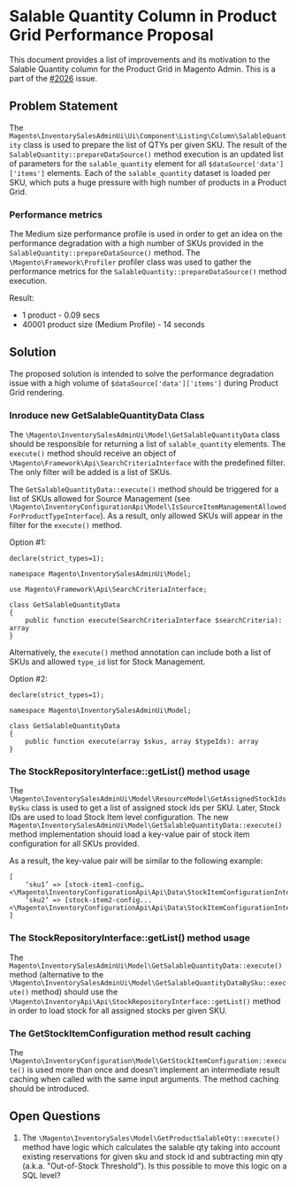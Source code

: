 # Salable Quantity Column in Product Grid Performance Proposal
This document provides a list of improvements and its motivation to the Salable Quantity column for the Product Grid in Magento Admin. This is a part of the [#2026](https://github.com/magento-engcom/msi/issues/2026) issue.

## Problem Statement
The `Magento\InventorySalesAdminUi\Ui\Component\Listing\Column\SalableQuantity` class is used to prepare the list of QTYs per given SKU. The result of the `SalableQuantity::prepareDataSource()` method execution is an updated list of parameters for the `salable_quantity` element for all `$dataSource['data']['items']` elements. Each of the `salable_quantity` dataset is loaded per SKU, which puts a huge pressure with high number of products in a Product Grid.

### Performance metrics
The Medium size performance profile is used in order to get an idea on the performance degradation with a high number of SKUs provided in the `SalableQuantity::prepareDataSource()` method. The `\Magento\Framework\Profiler` profiler class was used to gather the performance metrics for the `SalableQuantity::prepareDataSource()` method execution.

Result:
* 1 product - 0.09 secs
* 40001 product size (Medium Profile) - 14 seconds

## Solution
The proposed solution is intended to solve the performance degradation issue with a high volume of `$dataSource['data']['items']` during Product Grid rendering.

### Inroduce new GetSalableQuantityData Class
The `\Magento\InventorySalesAdminUi\Model\GetSalableQuantityData` class should be responsible for returning a list of `salable_quantity` elements. The `execute()` method should receive an object of `\Magento\Framework\Api\SearchCriteriaInterface` with the predefined filter. The only filter will be added is a list of SKUs.

The `GetSalableQuantityData::execute()` method should be triggered for a list of SKUs allowed for Source Management (see `\Magento\InventoryConfigurationApi\Model\IsSourceItemManagementAllowedForProductTypeInterface`). As a result, only allowed SKUs will appear in the filter for the `execute()` method.

Option #1:
```
declare(strict_types=1);

namespace Magento\InventorySalesAdminUi\Model;

use Magento\Framework\Api\SearchCriteriaInterface;

class GetSalableQuantityData
{
    public function execute(SearchCriteriaInterface $searchCriteria): array
}
```

Alternatively, the `execute()` method annotation can include both a list of SKUs and allowed `type_id` list for Stock Management.

Option #2:
```
declare(strict_types=1);

namespace Magento\InventorySalesAdminUi\Model;

class GetSalableQuantityData
{
    public function execute(array $skus, array $typeIds): array
}
```

### The StockRepositoryInterface::getList() method usage
The `\Magento\InventorySalesAdminUi\Model\ResourceModel\GetAssignedStockIdsBySku` class is used to get a list of assigned stock ids per SKU. Later, Stock IDs are used to load Stock Item level configuration. The new `Magento\InventorySalesAdminUi\Model\GetSalableQuantityData::execute()` method implementation should load a key-value pair of stock item configuration for all SKUs provided.

As a result, the key-value pair will be similar to the following example:
```
[
    ‘sku1’ => [stock-item1-config…<\Magento\InventoryConfigurationApi\Api\Data\StockItemConfigurationInterface>]
    ‘sku2’ => [stock-item2-config...<\Magento\InventoryConfigurationApi\Api\Data\StockItemConfigurationInterface>]
]
```

### The StockRepositoryInterface::getList() method usage
The `Magento\InventorySalesAdminUi\Model\GetSalableQuantityData::execute()` method (alternative to the `\Magento\InventorySalesAdminUi\Model\GetSalableQuantityDataBySku::execute()` method) should use the `\Magento\InventoryApi\Api\StockRepositoryInterface::getList()` method in order to load stock for all assigned stocks per given SKU.

### The GetStockItemConfiguration method result caching
The `\Magento\InventoryConfiguration\Model\GetStockItemConfiguration::execute()` is used more than once and doesn’t implement an intermediate result caching when called with the same input arguments. The method caching should be introduced.

## Open Questions
1. The `\Magento\InventorySales\Model\GetProductSalableQty::execute()` method have logic which calculates the salable qty taking into account existing reservations for given sku and stock id and subtracting min qty (a.k.a. "Out-of-Stock Threshold"). Is this possible to move this logic on a SQL level?
